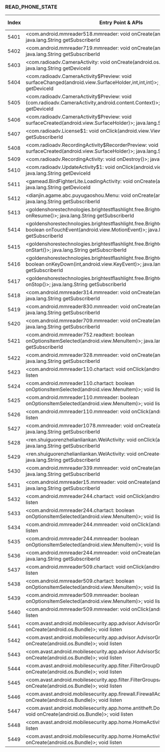### READ_PHONE_STATE
| Index | Entry Point & APIs | Screen shot | Resource id | Label |
| ------------- | ------------- | ------------- |-------------|-------------|
| 5401 | <com.android.mmreader518.mmreader: void onCreate(android.os.Bundle)>; java.lang.String getSubscriberId | ![](D:\COSMOS\output\py\Drebin\VirusShare_Android_20130506\VirusShare_df5b7de0a70d7e1964ea405386f6c009\com.android.mmreader518.mmreader.png) |  | |
| 5402 | <com.android.mmreader719.mmreader: void onCreate(android.os.Bundle)>; java.lang.String getSubscriberId | ![](D:\COSMOS\output\py\Drebin\VirusShare_Android_20130506\VirusShare_dfad44ba45d8628f1abe7ca6173e52bf\com.android.mmreader719.mmreader.png) |  | |
| 5403 | <com.radioadv.CameraActivity: void onCreate(android.os.Bundle)>; java.lang.String getDeviceId | ![](D:\COSMOS\output\py\Drebin\VirusShare_Android_20130506\VirusShare_dff0a4e5e933a163db9f4bb732d0654e\com.radioadv.CameraActivity.png) |  | |
| 5404 | <com.radioadv.CameraActivity$Preview: void surfaceChanged(android.view.SurfaceHolder,int,int,int)>; java.lang.String getDeviceId | ![](D:\COSMOS\output\py\Drebin\VirusShare_Android_20130506\VirusShare_dff0a4e5e933a163db9f4bb732d0654e\com.radioadv.CameraActivity.png) |  | |
| 5405 | <com.radioadv.CameraActivity$Preview: void <init>(com.radioadv.CameraActivity,android.content.Context)>; java.lang.String getDeviceId | ![](D:\COSMOS\output\py\Drebin\VirusShare_Android_20130506\VirusShare_dff0a4e5e933a163db9f4bb732d0654e\com.radioadv.CameraActivity.png) |  | |
| 5406 | <com.radioadv.CameraActivity$Preview: void surfaceCreated(android.view.SurfaceHolder)>; java.lang.String getDeviceId | ![](D:\COSMOS\output\py\Drebin\VirusShare_Android_20130506\VirusShare_dff0a4e5e933a163db9f4bb732d0654e\com.radioadv.CameraActivity.png) |  | |
| 5407 | <com.radioadv.License$1: void onClick(android.view.View)>; java.lang.String getSubscriberId | ![](D:\COSMOS\output\py\Drebin\VirusShare_Android_20130506\VirusShare_dff0a4e5e933a163db9f4bb732d0654e\com.radioadv.License.png) |  | |
| 5408 | <com.radioadv.RecordingActivity$RecorderPreview: void surfaceCreated(android.view.SurfaceHolder)>; java.lang.String getDeviceId | ![](D:\COSMOS\output\py\Drebin\VirusShare_Android_20130506\VirusShare_dff0a4e5e933a163db9f4bb732d0654e\com.radioadv.RecordingActivity.png) |  | |
| 5409 | <com.radioadv.RecordingActivity: void onDestroy()>; java.lang.String getDeviceId | ![](D:\COSMOS\output\py\Drebin\VirusShare_Android_20130506\VirusShare_dff0a4e5e933a163db9f4bb732d0654e\com.radioadv.RecordingActivity.png) |  | |
| 5410 | <com.radioadv.UpdateActivity$1: void onClick(android.view.View)>; java.lang.String getDeviceId | ![](D:\COSMOS\output\py\Drebin\VirusShare_Android_20130506\VirusShare_dff0a4e5e933a163db9f4bb732d0654e\com.radioadv.UpdateActivity.png) |  | |
| 5411 | <gamead.BirdFighterLite.LoadingActivity: void onCreate(android.os.Bundle)>; java.lang.String getDeviceId | ![](D:\COSMOS\output\py\Drebin\VirusShare_Android_20130506\VirusShare_e0145a1c51450789d8412716db89358f\gamead.BirdFighterLite.LoadingActivity.png) |  | |
| 5412 | <dianjin.agame.abc.puyugaoshou.Menu: void onCreate(android.os.Bundle)>; java.lang.String getSubscriberId | ![](D:\COSMOS\output\py\Drebin\VirusShare_Android_20130506\VirusShare_e01ee3ee8dc73bcd5bf539912ec3565d\dianjin.agame.abc.puyugaoshou.Menu.png) |  | |
| 5413 | <goldenshorestechnologies.brightestflashlight.free.BrightestFlashlightMain: void onResume()>; java.lang.String getSubscriberId | ![](D:\COSMOS\output\py\Drebin\VirusShare_Android_20130506\VirusShare_e02caeafcbe65ad069c102ae81c07251\goldenshorestechnologies.brightestflashlight.free.BrightestFlashlightMain.png) |  | |
| 5414 | <goldenshorestechnologies.brightestflashlight.free.BrightestFlashlightMain: boolean onTouchEvent(android.view.MotionEvent)>; java.lang.String getSubscriberId | ![](D:\COSMOS\output\py\Drebin\VirusShare_Android_20130506\VirusShare_e02caeafcbe65ad069c102ae81c07251\goldenshorestechnologies.brightestflashlight.free.BrightestFlashlightMain.png) |  | |
| 5415 | <goldenshorestechnologies.brightestflashlight.free.BrightestFlashlightMain: void onStart()>; java.lang.String getSubscriberId | ![](D:\COSMOS\output\py\Drebin\VirusShare_Android_20130506\VirusShare_e02caeafcbe65ad069c102ae81c07251\goldenshorestechnologies.brightestflashlight.free.BrightestFlashlightMain.png) |  | |
| 5416 | <goldenshorestechnologies.brightestflashlight.free.BrightestFlashlightMain: boolean onKeyDown(int,android.view.KeyEvent)>; java.lang.String getSubscriberId | ![](D:\COSMOS\output\py\Drebin\VirusShare_Android_20130506\VirusShare_e02caeafcbe65ad069c102ae81c07251\goldenshorestechnologies.brightestflashlight.free.BrightestFlashlightMain.png) |  | |
| 5417 | <goldenshorestechnologies.brightestflashlight.free.BrightestFlashlightMain: void onStop()>; java.lang.String getSubscriberId | ![](D:\COSMOS\output\py\Drebin\VirusShare_Android_20130506\VirusShare_e02caeafcbe65ad069c102ae81c07251\goldenshorestechnologies.brightestflashlight.free.BrightestFlashlightMain.png) |  | |
| 5418 | <com.android.mmreader314.mmreader: void onCreate(android.os.Bundle)>; java.lang.String getSubscriberId | ![](D:\COSMOS\output\py\Drebin\VirusShare_Android_20130506\VirusShare_e06fcd3f72bfe4b925686c4bea21ed5d\com.android.mmreader314.mmreader.png) |  | |
| 5419 | <com.android.mmreader830.mmreader: void onCreate(android.os.Bundle)>; java.lang.String getSubscriberId | ![](D:\COSMOS\output\py\Drebin\VirusShare_Android_20130506\VirusShare_e08198c45b2220cd785e287f825ec254\com.android.mmreader830.mmreader.png) |  | |
| 5420 | <com.android.mmreader709.mmreader: void onCreate(android.os.Bundle)>; java.lang.String getSubscriberId | ![](D:\COSMOS\output\py\Drebin\VirusShare_Android_20130506\VirusShare_fd89bdf7b6af024825281a3a49a72cd8\com.android.mmreader709.mmreader.png) |  | |
| 5421 | <com.android.mmreader752.readtext: boolean onOptionsItemSelected(android.view.MenuItem)>; java.lang.String getSubscriberId | ![](D:\COSMOS\output\py\Drebin\VirusShare_Android_20130506\VirusShare_e0aeee57df53ae26b5ff3b1508c622ba\com.android.mmreader752.readtext.png) |  | |
| 5422 | <com.android.mmreader328.mmreader: void onCreate(android.os.Bundle)>; java.lang.String getSubscriberId | ![](D:\COSMOS\output\py\Drebin\VirusShare_Android_20130506\VirusShare_e13bbce6b6a458926c00301baab1b062\com.android.mmreader328.mmreader.png) |  | |
| 5423 | <com.android.mmreader110.chartact: void onClick(android.view.View)>; void listen | ![](D:\COSMOS\output\py\Drebin\VirusShare_Android_20130506\VirusShare_e143f12b7fd3ec7939baca0b9068a136\com.android.mmreader110.chartact.png) |  | |
| 5424 | <com.android.mmreader110.chartact: boolean onOptionsItemSelected(android.view.MenuItem)>; void listen | ![](D:\COSMOS\output\py\Drebin\VirusShare_Android_20130506\VirusShare_e143f12b7fd3ec7939baca0b9068a136\com.android.mmreader110.chartact.png) |  | |
| 5425 | <com.android.mmreader110.mmreader: boolean onOptionsItemSelected(android.view.MenuItem)>; void listen | ![](D:\COSMOS\output\py\Drebin\VirusShare_Android_20130506\VirusShare_e143f12b7fd3ec7939baca0b9068a136\com.android.mmreader110.mmreader.png) |  | |
| 5426 | <com.android.mmreader110.mmreader: void onClick(android.view.View)>; void listen | ![](D:\COSMOS\output\py\Drebin\VirusShare_Android_20130506\VirusShare_e143f12b7fd3ec7939baca0b9068a136\com.android.mmreader110.mmreader.png) |  | |
| 5427 | <com.android.mmreader1078.mmreader: void onCreate(android.os.Bundle)>; java.lang.String getSubscriberId | ![](D:\COSMOS\output\py\Drebin\VirusShare_Android_20130506\VirusShare_e1f9d93b50a4ca1e0e2937e6debf33db\com.android.mmreader1078.mmreader.png) |  | |
| 5428 | <ren.shuiguorenzhelianliankan.WelActivity: void onClick(android.view.View)>; java.lang.String getSubscriberId | ![](D:\COSMOS\output\py\Drebin\VirusShare_Android_20130506\VirusShare_e207c24ae6c0c664b5cd7194629fce93\ren.shuiguorenzhelianliankan.WelActivity.png) |  | |
| 5429 | <ren.shuiguorenzhelianliankan.WelActivity: void onCreate(android.os.Bundle)>; java.lang.String getSubscriberId | ![](D:\COSMOS\output\py\Drebin\VirusShare_Android_20130506\VirusShare_e207c24ae6c0c664b5cd7194629fce93\ren.shuiguorenzhelianliankan.WelActivity.png) |  | |
| 5430 | <com.android.mmreader339.mmreader: void onCreate(android.os.Bundle)>; java.lang.String getSubscriberId | ![](D:\COSMOS\output\py\Drebin\VirusShare_Android_20130506\VirusShare_e2480c21b8171d89e2bd46227340f936\com.android.mmreader339.mmreader.png) |  | |
| 5431 | <com.android.mmreader15.mmreader: void onCreate(android.os.Bundle)>; java.lang.String getSubscriberId | ![](D:\COSMOS\output\py\Drebin\VirusShare_Android_20130506\VirusShare_e26c1d1334c2246bbc9432fa0feadb8f\com.android.mmreader15.mmreader.png) |  | |
| 5432 | <com.android.mmreader244.chartact: void onClick(android.view.View)>; void listen | ![](D:\COSMOS\output\py\Drebin\VirusShare_Android_20130506\VirusShare_e292cb308c5f109959ea47b06c7f5fac\com.android.mmreader244.chartact.png) |  | |
| 5433 | <com.android.mmreader244.chartact: boolean onOptionsItemSelected(android.view.MenuItem)>; void listen | ![](D:\COSMOS\output\py\Drebin\VirusShare_Android_20130506\VirusShare_e292cb308c5f109959ea47b06c7f5fac\com.android.mmreader244.chartact.png) |  | |
| 5434 | <com.android.mmreader244.mmreader: void onClick(android.view.View)>; void listen | ![](D:\COSMOS\output\py\Drebin\VirusShare_Android_20130506\VirusShare_e292cb308c5f109959ea47b06c7f5fac\com.android.mmreader244.mmreader.png) |  | |
| 5435 | <com.android.mmreader244.mmreader: boolean onOptionsItemSelected(android.view.MenuItem)>; void listen | ![](D:\COSMOS\output\py\Drebin\VirusShare_Android_20130506\VirusShare_e292cb308c5f109959ea47b06c7f5fac\com.android.mmreader244.mmreader.png) |  | |
| 5436 | <com.android.mmreader244.mmreader: void onCreate(android.os.Bundle)>; java.lang.String getSubscriberId | ![](D:\COSMOS\output\py\Drebin\VirusShare_Android_20130506\VirusShare_e292cb308c5f109959ea47b06c7f5fac\com.android.mmreader244.mmreader.png) |  | |
| 5437 | <com.android.mmreader509.chartact: void onClick(android.view.View)>; void listen | ![](D:\COSMOS\output\py\Drebin\VirusShare_Android_20130506\VirusShare_e2998aba060e4fe88875ba3504897f82\com.android.mmreader509.chartact.png) |  | |
| 5438 | <com.android.mmreader509.chartact: boolean onOptionsItemSelected(android.view.MenuItem)>; void listen | ![](D:\COSMOS\output\py\Drebin\VirusShare_Android_20130506\VirusShare_e2998aba060e4fe88875ba3504897f82\com.android.mmreader509.chartact.png) |  | |
| 5439 | <com.android.mmreader509.mmreader: boolean onOptionsItemSelected(android.view.MenuItem)>; void listen | ![](D:\COSMOS\output\py\Drebin\VirusShare_Android_20130506\VirusShare_e2998aba060e4fe88875ba3504897f82\com.android.mmreader509.mmreader.png) |  | |
| 5440 | <com.android.mmreader509.mmreader: void onClick(android.view.View)>; void listen | ![](D:\COSMOS\output\py\Drebin\VirusShare_Android_20130506\VirusShare_e2998aba060e4fe88875ba3504897f82\com.android.mmreader509.mmreader.png) |  | |
| 5441 | <com.avast.android.mobilesecurity.app.advisor.AdvisorGroupsActivity: void onCreate(android.os.Bundle)>; void listen | ![](D:\COSMOS\output\py\Drebin\VirusShare_Android_20130506\VirusShare_ec61ea8db90c1a56c3b82a89cd44f4d6\com.avast.android.mobilesecurity.app.advisor.AdvisorGroupsActivity.png) |  | |
| 5442 | <com.avast.android.mobilesecurity.app.advisor.AdvisorGroupsTabletActivity: void onCreate(android.os.Bundle)>; void listen | ![](D:\COSMOS\output\py\Drebin\VirusShare_Android_20130506\VirusShare_e2af6d70eedd72dc96c0810488dc50a8\com.avast.android.mobilesecurity.app.advisor.AdvisorGroupsTabletActivity.png) |  | |
| 5443 | <com.avast.android.mobilesecurity.app.advisor.AdvisorScanActivity: void onCreate(android.os.Bundle)>; void listen | ![](D:\COSMOS\output\py\Drebin\VirusShare_Android_20130506\VirusShare_ec61ea8db90c1a56c3b82a89cd44f4d6\com.avast.android.mobilesecurity.app.advisor.AdvisorScanActivity.png) |  | |
| 5444 | <com.avast.android.mobilesecurity.app.filter.FilterGroupDetailActivity: void onCreate(android.os.Bundle)>; void listen | ![](D:\COSMOS\output\py\Drebin\VirusShare_Android_20130506\VirusShare_ec61ea8db90c1a56c3b82a89cd44f4d6\com.avast.android.mobilesecurity.app.filter.FilterGroupDetailActivity.png) |  | |
| 5445 | <com.avast.android.mobilesecurity.app.filter.FilterGroupsActivity: void onCreate(android.os.Bundle)>; void listen | ![](D:\COSMOS\output\py\Drebin\VirusShare_Android_20130506\VirusShare_ec61ea8db90c1a56c3b82a89cd44f4d6\com.avast.android.mobilesecurity.app.filter.FilterGroupsActivity.png) |  | |
| 5446 | <com.avast.android.mobilesecurity.app.firewall.FirewallActivity: void onCreate(android.os.Bundle)>; void listen | ![](D:\COSMOS\output\py\Drebin\VirusShare_Android_20130506\VirusShare_ec61ea8db90c1a56c3b82a89cd44f4d6\com.avast.android.mobilesecurity.app.firewall.FirewallActivity.png) |  | |
| 5447 | <com.avast.android.mobilesecurity.app.home.antitheft.DownloadAntiTheftActivity: void onCreate(android.os.Bundle)>; void listen | ![](D:\COSMOS\output\py\Drebin\VirusShare_Android_20130506\VirusShare_ec61ea8db90c1a56c3b82a89cd44f4d6\com.avast.android.mobilesecurity.app.home.antitheft.DownloadAntiTheftActivity.png) |  | |
| 5448 | <com.avast.android.mobilesecurity.app.home.HomeActivity: void onStart()>; void listen | ![](D:\COSMOS\output\py\Drebin\VirusShare_Android_20130506\VirusShare_ec61ea8db90c1a56c3b82a89cd44f4d6\com.avast.android.mobilesecurity.app.home.HomeActivity.png) |  | |
| 5449 | <com.avast.android.mobilesecurity.app.home.HomeActivity: void onCreate(android.os.Bundle)>; void listen | ![](D:\COSMOS\output\py\Drebin\VirusShare_Android_20130506\VirusShare_ec61ea8db90c1a56c3b82a89cd44f4d6\com.avast.android.mobilesecurity.app.home.HomeActivity.png) |  | |
